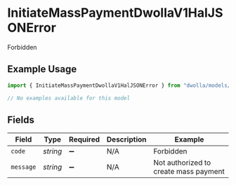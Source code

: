 # InitiateMassPaymentDwollaV1HalJSONError

Forbidden

## Example Usage

```typescript
import { InitiateMassPaymentDwollaV1HalJSONError } from "dwolla/models/errors";

// No examples available for this model
```

## Fields

| Field                                 | Type                                  | Required                              | Description                           | Example                               |
| ------------------------------------- | ------------------------------------- | ------------------------------------- | ------------------------------------- | ------------------------------------- |
| `code`                                | *string*                              | :heavy_minus_sign:                    | N/A                                   | Forbidden                             |
| `message`                             | *string*                              | :heavy_minus_sign:                    | N/A                                   | Not authorized to create mass payment |